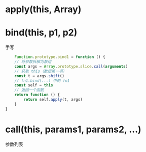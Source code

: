 # apply(this, Array)

# bind(this, p1, p2)
手写
```js
	Function.prototype.bind1 = function () {
    // 将参数拆解为数组
    const args = Array.prototype.slice.call(arguments)
    // 获取 this（数组第一项）
    const t = args.shift()
    // fn1.bind(...) 中的 fn1
    const self = this
    // 返回一个函数
    return function () {
        return self.apply(t, args)
    }
}
```
# call(this, params1, params2, ...)
参数列表